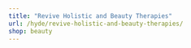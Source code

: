 ```yaml
---
title: "Revive Holistic and Beauty Therapies"
url: /hyde/revive-holistic-and-beauty-therapies/
shop: beauty
---
```

